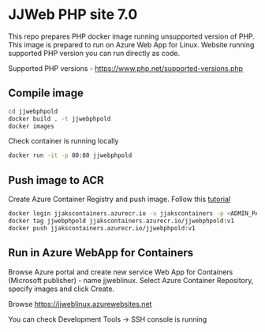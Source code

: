 # JJWeb PHP site 7.0

This repo prepares PHP docker image running unsupported version of PHP. This image is prepared to run on Azure Web App for Linux.
Website running supported PHP version you can run directly as code.

Supported PHP versions - https://www.php.net/supported-versions.php

## Compile image

```bash
cd jjwebphpold
docker build . -t jjwebphpold
docker images
```

Check container is running locally

```bash
docker run -it -p 80:80 jjwebphpold
```

## Push image to ACR

Create Azure Container Registry and push image. Follow this [tutorial](https://docs.microsoft.com/en-us/azure/container-registry/container-registry-get-started-portal)

```bash
docker login jjakscontainers.azurecr.io -u jjakscontainers -p <ADMIN_PASSWORD>
docker tag jjwebphpold jjakscontainers.azurecr.io/jjwebphpold:v1
docker push jjakscontainers.azurecr.io/jjwebphpold:v1
```

## Run in Azure WebApp for Containers

Browse Azure portal and create new service Web App for Containers (Microsoft publisher) - name jjweblinux.
Select Azure Container Repository, specify images and click Create.

Browse https://jjweblinux.azurewebsites.net

You can check Development Tools -> SSH console is running
